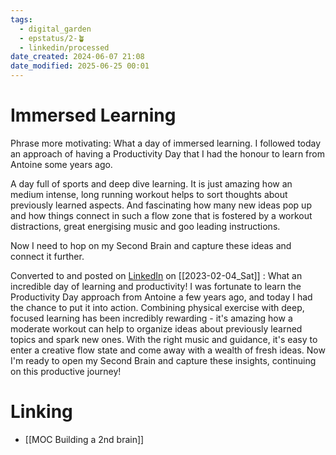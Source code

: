 ```yaml
---
tags:
  - digital_garden
  - epstatus/2-🪴
  - linkedin/processed
date_created: 2024-06-07 21:08
date_modified: 2025-06-25 00:01
---
```

# Immersed Learning

Phrase more motivating:
What a day of immersed learning. I followed today an approach of having a Productivity Day that I had the honour to learn from Antoine some years ago. 

A day full of sports and deep dive learning. It is just amazing how an medium intense, long running workout helps to sort thoughts about previously learned aspects. And fascinating how many new ideas pop up and how things connect in such a flow zone that is fostered by a workout distractions, great energising music and goo leading instructions.

Now I need to hop on my Second Brain and capture these ideas and connect it further.   

Converted to and posted on [LinkedIn](https://www.linkedin.com/posts/sebastiankamilli_secondbrain-productivity-focus-activity-7027741684708823040-kZOm?utm_source=share&utm_medium=member_desktop) on [[2023-02-04_Sat]] :
What an incredible day of learning and productivity! I was fortunate to learn the Productivity Day approach from Antoine a few years ago, and today I had the chance to put it into action. Combining physical exercise with deep, focused learning has been incredibly rewarding - it's amazing how a moderate workout can help to organize ideas about previously learned topics and spark new ones. With the right music and guidance, it's easy to enter a creative flow state and come away with a wealth of fresh ideas. Now I'm ready to open my Second Brain and capture these insights, continuing on this productive journey!

# Linking

+ [[MOC Building a 2nd brain]]